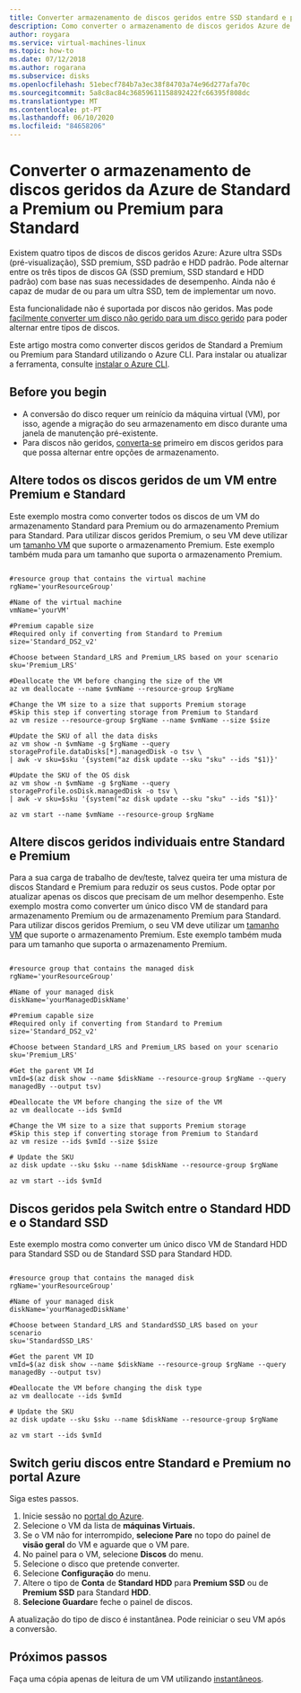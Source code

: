 ```yaml
---
title: Converter armazenamento de discos geridos entre SSD standard e premium
description: Como converter o armazenamento de discos geridos Azure de padrão a premium ou premium para padrão usando o Azure CLI.
author: roygara
ms.service: virtual-machines-linux
ms.topic: how-to
ms.date: 07/12/2018
ms.author: rogarana
ms.subservice: disks
ms.openlocfilehash: 51ebecf784b7a3ec38f84703a74e96d277afa70c
ms.sourcegitcommit: 5a8c8ac84c36859611158892422fc66395f808dc
ms.translationtype: MT
ms.contentlocale: pt-PT
ms.lasthandoff: 06/10/2020
ms.locfileid: "84658206"
---
```

# <a name="convert-azure-managed-disks-storage-from-standard-to-premium-or-premium-to-standard"></a>Converter o armazenamento de discos geridos da Azure de Standard a Premium ou Premium para Standard

Existem quatro tipos de discos de discos geridos Azure: Azure ultra SSDs (pré-visualização), SSD premium, SSD padrão e HDD padrão. Pode alternar entre os três tipos de discos GA (SSD premium, SSD standard e HDD padrão) com base nas suas necessidades de desempenho. Ainda não é capaz de mudar de ou para um ultra SSD, tem de implementar um novo.

Esta funcionalidade não é suportada por discos não geridos. Mas pode [facilmente converter um disco não gerido para um disco gerido](convert-unmanaged-to-managed-disks.md) para poder alternar entre tipos de discos.

Este artigo mostra como converter discos geridos de Standard a Premium ou Premium para Standard utilizando o Azure CLI. Para instalar ou atualizar a ferramenta, consulte [instalar o Azure CLI](/cli/azure/install-azure-cli).

## <a name="before-you-begin"></a>Before you begin

* A conversão do disco requer um reinício da máquina virtual (VM), por isso, agende a migração do seu armazenamento em disco durante uma janela de manutenção pré-existente.
* Para discos não geridos, [converta-se](convert-unmanaged-to-managed-disks.md) primeiro em discos geridos para que possa alternar entre opções de armazenamento.


## <a name="switch-all-managed-disks-of-a-vm-between-premium-and-standard"></a>Altere todos os discos geridos de um VM entre Premium e Standard

Este exemplo mostra como converter todos os discos de um VM do armazenamento Standard para Premium ou do armazenamento Premium para Standard. Para utilizar discos geridos Premium, o seu VM deve utilizar um [tamanho VM](sizes.md) que suporte o armazenamento Premium. Este exemplo também muda para um tamanho que suporta o armazenamento Premium.

 ```azurecli

#resource group that contains the virtual machine
rgName='yourResourceGroup'

#Name of the virtual machine
vmName='yourVM'

#Premium capable size 
#Required only if converting from Standard to Premium
size='Standard_DS2_v2'

#Choose between Standard_LRS and Premium_LRS based on your scenario
sku='Premium_LRS'

#Deallocate the VM before changing the size of the VM
az vm deallocate --name $vmName --resource-group $rgName

#Change the VM size to a size that supports Premium storage 
#Skip this step if converting storage from Premium to Standard
az vm resize --resource-group $rgName --name $vmName --size $size

#Update the SKU of all the data disks 
az vm show -n $vmName -g $rgName --query storageProfile.dataDisks[*].managedDisk -o tsv \
 | awk -v sku=$sku '{system("az disk update --sku "sku" --ids "$1)}'

#Update the SKU of the OS disk
az vm show -n $vmName -g $rgName --query storageProfile.osDisk.managedDisk -o tsv \
| awk -v sku=$sku '{system("az disk update --sku "sku" --ids "$1)}'

az vm start --name $vmName --resource-group $rgName

```
## <a name="switch-individual-managed-disks-between-standard-and-premium"></a>Altere discos geridos individuais entre Standard e Premium

Para a sua carga de trabalho de dev/teste, talvez queira ter uma mistura de discos Standard e Premium para reduzir os seus custos. Pode optar por atualizar apenas os discos que precisam de um melhor desempenho. Este exemplo mostra como converter um único disco VM de standard para armazenamento Premium ou de armazenamento Premium para Standard. Para utilizar discos geridos Premium, o seu VM deve utilizar um [tamanho VM](sizes.md) que suporte o armazenamento Premium. Este exemplo também muda para um tamanho que suporta o armazenamento Premium.

 ```azurecli

#resource group that contains the managed disk
rgName='yourResourceGroup'

#Name of your managed disk
diskName='yourManagedDiskName'

#Premium capable size 
#Required only if converting from Standard to Premium
size='Standard_DS2_v2'

#Choose between Standard_LRS and Premium_LRS based on your scenario
sku='Premium_LRS'

#Get the parent VM Id 
vmId=$(az disk show --name $diskName --resource-group $rgName --query managedBy --output tsv)

#Deallocate the VM before changing the size of the VM
az vm deallocate --ids $vmId 

#Change the VM size to a size that supports Premium storage 
#Skip this step if converting storage from Premium to Standard
az vm resize --ids $vmId --size $size

# Update the SKU
az disk update --sku $sku --name $diskName --resource-group $rgName 

az vm start --ids $vmId 
```

## <a name="switch-managed-disks-between-standard-hdd-and-standard-ssd"></a>Discos geridos pela Switch entre o Standard HDD e o Standard SSD

Este exemplo mostra como converter um único disco VM de Standard HDD para Standard SSD ou de Standard SSD para Standard HDD.

 ```azurecli

#resource group that contains the managed disk
rgName='yourResourceGroup'

#Name of your managed disk
diskName='yourManagedDiskName'

#Choose between Standard_LRS and StandardSSD_LRS based on your scenario
sku='StandardSSD_LRS'

#Get the parent VM ID 
vmId=$(az disk show --name $diskName --resource-group $rgName --query managedBy --output tsv)

#Deallocate the VM before changing the disk type
az vm deallocate --ids $vmId 

# Update the SKU
az disk update --sku $sku --name $diskName --resource-group $rgName 

az vm start --ids $vmId 
```

## <a name="switch-managed-disks-between-standard-and-premium-in-azure-portal"></a>Switch geriu discos entre Standard e Premium no portal Azure

Siga estes passos.

1. Inicie sessão no [portal do Azure](https://portal.azure.com).
2. Selecione o VM da lista de **máquinas Virtuais.**
3. Se o VM não for interrompido, **selecione Pare** no topo do painel de **visão geral** do VM e aguarde que o VM pare.
4. No painel para o VM, selecione **Discos** do menu.
5. Selecione o disco que pretende converter.
6. Selecione **Configuração** do menu.
7. Altere o tipo de **Conta** de **Standard HDD** para **Premium SSD** ou de **Premium SSD** para Standard **HDD**.
8. **Selecione Guardar**e feche o painel de discos.

A atualização do tipo de disco é instantânea. Pode reiniciar o seu VM após a conversão.

## <a name="next-steps"></a>Próximos passos

Faça uma cópia apenas de leitura de um VM utilizando [instantâneos](snapshot-copy-managed-disk.md).
